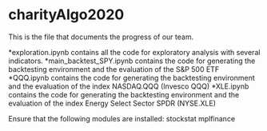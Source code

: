 # charityAlgo2020

This is the file that documents the progress of our team.

*exploration.ipynb contains all the code for exploratory analysis with several indicators.
*main_backtest_SPY.ipynb contains the code for generating the backtesting environment and the evaluation of the S&P 500 ETF
*QQQ.ipynb contains the code for generating the backtesting environment and the evaluation of the index NASDAQ.QQQ (Invesco QQQ)
*XLE.ipynb contains the code for generating the backtesting environment and the evaluation of the index Energy Select Sector SPDR (NYSE.XLE)

Ensure that the following modules are installed:
stockstat
mplfinance

